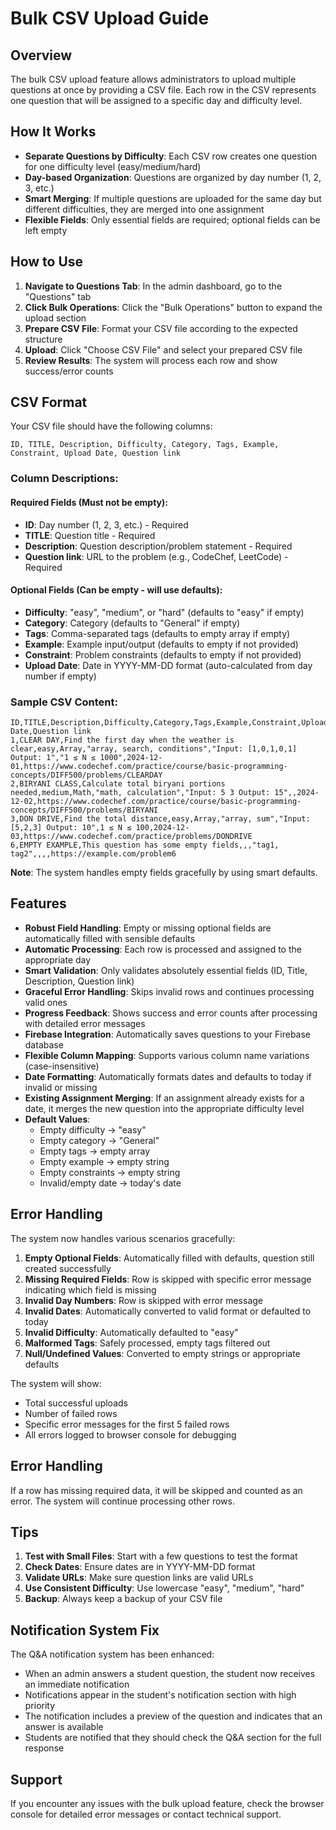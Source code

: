 # Bulk CSV Upload Guide

## Overview
The bulk CSV upload feature allows administrators to upload multiple questions at once by providing a CSV file. Each row in the CSV represents one question that will be assigned to a specific day and difficulty level.

## How It Works
- **Separate Questions by Difficulty**: Each CSV row creates one question for one difficulty level (easy/medium/hard)
- **Day-based Organization**: Questions are organized by day number (1, 2, 3, etc.)
- **Smart Merging**: If multiple questions are uploaded for the same day but different difficulties, they are merged into one assignment
- **Flexible Fields**: Only essential fields are required; optional fields can be left empty

## How to Use

1. **Navigate to Questions Tab**: In the admin dashboard, go to the "Questions" tab
2. **Click Bulk Operations**: Click the "Bulk Operations" button to expand the upload section
3. **Prepare CSV File**: Format your CSV file according to the expected structure
4. **Upload**: Click "Choose CSV File" and select your prepared CSV file
5. **Review Results**: The system will process each row and show success/error counts

## CSV Format

Your CSV file should have the following columns:

```
ID, TITLE, Description, Difficulty, Category, Tags, Example, Constraint, Upload Date, Question link
```

### Column Descriptions:

#### Required Fields (Must not be empty):
- **ID**: Day number (1, 2, 3, etc.) - Required
- **TITLE**: Question title - Required
- **Description**: Question description/problem statement - Required  
- **Question link**: URL to the problem (e.g., CodeChef, LeetCode) - Required

#### Optional Fields (Can be empty - will use defaults):
- **Difficulty**: "easy", "medium", or "hard" (defaults to "easy" if empty)
- **Category**: Category (defaults to "General" if empty)
- **Tags**: Comma-separated tags (defaults to empty array if empty)
- **Example**: Example input/output (defaults to empty if not provided)
- **Constraint**: Problem constraints (defaults to empty if not provided)
- **Upload Date**: Date in YYYY-MM-DD format (auto-calculated from day number if empty)

### Sample CSV Content:

```csv
ID,TITLE,Description,Difficulty,Category,Tags,Example,Constraint,Upload Date,Question link
1,CLEAR DAY,Find the first day when the weather is clear,easy,Array,"array, search, conditions","Input: [1,0,1,0,1] Output: 1","1 ≤ N ≤ 1000",2024-12-01,https://www.codechef.com/practice/course/basic-programming-concepts/DIFF500/problems/CLEARDAY
2,BIRYANI CLASS,Calculate total biryani portions needed,medium,Math,"math, calculation","Input: 5 3 Output: 15",,2024-12-02,https://www.codechef.com/practice/course/basic-programming-concepts/DIFF500/problems/BIRYANI
3,DON DRIVE,Find the total distance,easy,Array,"array, sum","Input: [5,2,3] Output: 10",1 ≤ N ≤ 100,2024-12-03,https://www.codechef.com/practice/problems/DONDRIVE
6,EMPTY EXAMPLE,This question has some empty fields,,,"tag1, tag2",,,,https://example.com/problem6
```

**Note**: The system handles empty fields gracefully by using smart defaults.

## Features

- **Robust Field Handling**: Empty or missing optional fields are automatically filled with sensible defaults
- **Automatic Processing**: Each row is processed and assigned to the appropriate day
- **Smart Validation**: Only validates absolutely essential fields (ID, Title, Description, Question link)
- **Graceful Error Handling**: Skips invalid rows and continues processing valid ones
- **Progress Feedback**: Shows success and error counts after processing with detailed error messages
- **Firebase Integration**: Automatically saves questions to your Firebase database
- **Flexible Column Mapping**: Supports various column name variations (case-insensitive)
- **Date Formatting**: Automatically formats dates and defaults to today if invalid or missing
- **Existing Assignment Merging**: If an assignment already exists for a date, it merges the new question into the appropriate difficulty level
- **Default Values**: 
  - Empty difficulty → "easy"
  - Empty category → "General"  
  - Empty tags → empty array
  - Empty example → empty string
  - Empty constraints → empty string
  - Invalid/empty date → today's date

## Error Handling

The system now handles various scenarios gracefully:

1. **Empty Optional Fields**: Automatically filled with defaults, question still created successfully
2. **Missing Required Fields**: Row is skipped with specific error message indicating which field is missing
3. **Invalid Day Numbers**: Row is skipped with error message
4. **Invalid Dates**: Automatically converted to valid format or defaulted to today
5. **Invalid Difficulty**: Automatically defaulted to "easy"
6. **Malformed Tags**: Safely processed, empty tags filtered out
7. **Null/Undefined Values**: Converted to empty strings or appropriate defaults

The system will show:
- Total successful uploads
- Number of failed rows  
- Specific error messages for the first 5 failed rows
- All errors logged to browser console for debugging

## Error Handling

If a row has missing required data, it will be skipped and counted as an error. The system will continue processing other rows.

## Tips

1. **Test with Small Files**: Start with a few questions to test the format
2. **Check Dates**: Ensure dates are in YYYY-MM-DD format
3. **Validate URLs**: Make sure question links are valid URLs
4. **Use Consistent Difficulty**: Use lowercase "easy", "medium", "hard"
5. **Backup**: Always keep a backup of your CSV file

## Notification System Fix

The Q&A notification system has been enhanced:

- When an admin answers a student question, the student now receives an immediate notification
- Notifications appear in the student's notification section with high priority
- The notification includes a preview of the question and indicates that an answer is available
- Students are notified that they should check the Q&A section for the full response

## Support

If you encounter any issues with the bulk upload feature, check the browser console for detailed error messages or contact technical support.
